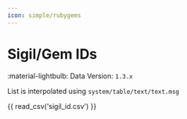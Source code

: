 ```yaml
---
icon: simple/rubygems
---
```


# Sigil/Gem IDs

:material-lightbulb: Data Version: `1.3.x`

List is interpolated using `system/table/text/text.msg`

{{ read_csv('sigil_id.csv') }}